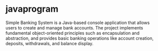# javaprogram
Simple Banking System is a Java-based console application that allows users to create and manage bank accounts. The project implements fundamental object-oriented principles such as encapsulation and abstraction, and provides basic banking operations like account creation, deposits, withdrawals, and balance display.
